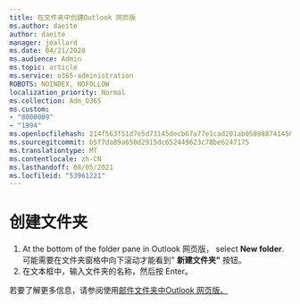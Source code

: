 ```yaml
---
title: 在文件夹中创建Outlook 网页版
ms.author: daeite
author: daeite
manager: joallard
ms.date: 04/21/2020
ms.audience: Admin
ms.topic: article
ms.service: o365-administration
ROBOTS: NOINDEX, NOFOLLOW
localization_priority: Normal
ms.collection: Adm_O365
ms.custom:
- "8000009"
- "1994"
ms.openlocfilehash: 214f563f51d7e5d73145decb67a77e1cad201ab05098874145691e42b94c65e3
ms.sourcegitcommit: b5f7da89a650d2915dc652449623c78be6247175
ms.translationtype: MT
ms.contentlocale: zh-CN
ms.lasthandoff: 08/05/2021
ms.locfileid: "53961221"
---
```

# <a name="create-a-folder"></a>创建文件夹

1. At the bottom of the folder pane in Outlook 网页版， select **New folder**. 可能需要在文件夹窗格中向下滚动才能看到" **新建文件夹"** 按钮。
1. 在文本框中，输入文件夹的名称，然后按 Enter。

若要了解更多信息，请参阅使用[邮件文件夹中Outlook 网页版。](https://support.office.com/article/ae0f10d6-54e7-4f29-acd3-78cdc3fdcb9f)